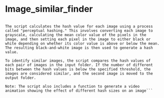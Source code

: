 # Image_similar_finder

```The script accepts command-line arguments for the input folder, the output folder, the hash size, and the threshold for detecting similar images. The hash size specifies the size of the hash value that will be calculated for each image. The threshold is a percentage value that determines the maximum number of different bits allowed between two images before they are considered similar.

The script calculates the hash value for each image using a process called "perceptual hashing." This involves converting each image to grayscale, calculating the mean color value of the pixels in the image, and then setting each pixel in the image to either black or white depending on whether its color value is above or below the mean. The resulting black-and-white image is then used to generate a hash value.

To identify similar images, the script compares the hash values of each pair of images in the input folder. If the number of different bits between the hash values is below the specified threshold, the images are considered similar, and the second image is moved to the output folder.

Note: The script also includes a function to generate a video animation showing the effect of different hash sizes on an image```
